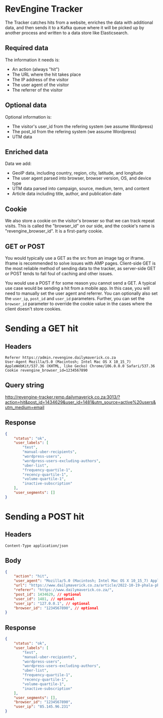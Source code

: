 # RevEngine Tracker

The Tracker catches hits from a website, enriches the data with additional data, and then sends it to a Kafka queue where it will be picked up by another process and written to a data store like Elasticsearch.

## Required data

The information it needs is:
- An action (always "hit")
- The URL where the hit takes place
- The IP address of the visitor
- The user agent of the visitor
- The referrer of the visitor

## Optional data

Optional information is:
- The visitor's user_id from the refering system (we assume Wordpress)
- The post_id from the refering system (we assume Wordpress)
- UTM data

## Enriched data
Data we add:
- GeoIP data, including country, region, city, latitude, and longitude
- The user agent parsed into browser, browser version, OS, and device type
- UTM data parsed into campaign, source, medium, term, and content
- Article data including title, author, and publication date

## Cookie 

We also store a cookie on the visitor's browser so that we can track repeat visits. This is called the "browser_id" on our side, and the cookie's name is "revengine_browser_id". It is a first-party cookie.

## GET or POST

You would typically use a GET as the src from an image tag or iframe. Iframe is recommended to solve issues with AMP pages. Client-side GET is the most reliable method of sending data to the tracker, as server-side GET or POST tends to fall foul of caching and other issues.

You would use a POST if for some reason you cannot send a GET. A typical use case would be sending a hit from a mobile app. In this case, you will need to manually set the user agent and referrer. You can optionally also set the `user_ip`, `post_id` and `user_id` parameters. Further, you can set the `browser_id` parameter to override the cookie value in the cases where the client doesn't store cookies.

# Sending a GET hit

## Headers
```
Referer https://admin.revengine.dailymaverick.co.za
User-Agent Mozilla/5.0 (Macintosh; Intel Mac OS X 10_15_7) AppleWebKit/537.36 (KHTML, like Gecko) Chrome/106.0.0.0 Safari/537.36
Cookie revengine_browser_id=1234567890
```

## Query string
http://revengine-tracker.remp.dailymaverick.co.za:3013/?action=hit&post_id=1434629&user_id=1481&utm_source=active%20users&utm_medium=email

## Response
```json
{
    "status": "ok",
    "user_labels": [
        "test",
        "manual-uber-recipients",
        "wordpress-users",
        "wordpress-users-excluding-authors",
        "uber-list",
        "frequency-quartile-1",
        "recency-quartile-1",
        "volume-quartile-1",
        "inactive-subscription"
    ],
    "user_segments": []
}
```

# Sending a POST hit

## Headers

```
Content-Type application/json
```

## Body

```json
{
    "action": "hit",
    "user_agent": "Mozilla/5.0 (Macintosh; Intel Mac OS X 10_15_7) AppleWebKit/537.36 (KHTML, like Gecko) Chrome/106.0.0.0 Safari/537.36",
    "url": "https://www.dailymaverick.co.za/article/2022-10-19-phala-phala-allegations-spark-online-campaign-against-ramaphosa/",
    "referer": "https://www.dailymaverick.co.za/",
    "post_id": 1434629, // optional
    "user_id": 1481, // optional
    "user_ip": "127.0.0.1", // optional
    "browser_id": "1234567890", // optional
}
```

## Response

```json
{
    "status": "ok",
    "user_labels": [
        "test",
        "manual-uber-recipients",
        "wordpress-users",
        "wordpress-users-excluding-authors",
        "uber-list",
        "frequency-quartile-1",
        "recency-quartile-1",
        "volume-quartile-1",
        "inactive-subscription"
    ],
    "user_segments": [],
    "browser_id": "1234567890",
    "user_ip": "85.145.96.231"
}
```
